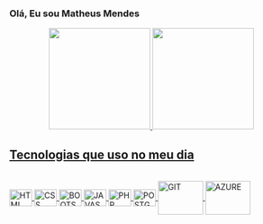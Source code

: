 ### Olá, Eu sou Matheus Mendes

<div align="center">
  <a href="https://github.com/mm490514">
  <img height="180em" src="https://github-readme-stats-sigma-five.vercel.app/api?username=mm490514&show_icons=true&theme=dark&include_all_commits=true&count_private=true"/>
  <img height="180em" src="https://github-readme-stats-sigma-five.vercel.app/api/top-langs/?username=mm490514&layout=compact&langs_count=7&theme=dark"/>
</div>
  
  ## Tecnologias que uso no meu dia
  
<div style="display: inline_block"><br> 
  <img align="center" alt="HTML" height="30" width="40" src="https://cdn.jsdelivr.net/gh/devicons/devicon/icons/html5/html5-plain-wordmark.svg" /> 
  <img align="center" alt="CSS" height="30" width="40" src="https://cdn.jsdelivr.net/gh/devicons/devicon/icons/css3/css3-plain-wordmark.svg" />
  <img align="center" alt="BOOTSTRAP" height="30" width="40" src="https://cdn.jsdelivr.net/gh/devicons/devicon/icons/bootstrap/bootstrap-original-wordmark.svg" /> 
  <img align="center" alt="JAVASCRIPT" height="30" width="40" src="https://cdn.jsdelivr.net/gh/devicons/devicon/icons/javascript/javascript-plain.svg" />  
  <img align="center" alt="PHP" height="30" width="40" src="https://cdn.jsdelivr.net/gh/devicons/devicon/icons/php/php-plain.svg" />    
  <img align="center" alt="POSTGRES" height="30" width="40" src="https://cdn.jsdelivr.net/gh/devicons/devicon/icons/postgresql/postgresql-plain-wordmark.svg" />             
  <img align="center" alt="GIT" height="60" width="80" src="https://cdn.jsdelivr.net/gh/devicons/devicon/icons/git/git-plain-wordmark.svg" />
  <img align="center" alt="AZURE" height="60" width="80" src="https://cdn.jsdelivr.net/gh/devicons/devicon/icons/azure/azure-original-wordmark.svg" />                 
</div>

